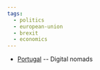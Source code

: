 ```yaml
---
tags:
  - politics
  - european-union
  - brexit
  - economics
---
```





- [Portugal](https://www.defesalegal.com/digital-nomads/) -- Digital nomads

